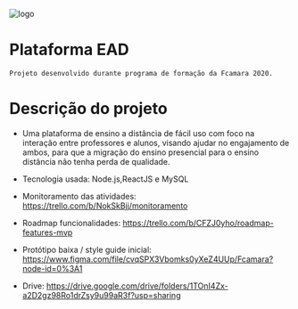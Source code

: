 ![logo](https://user-images.githubusercontent.com/54011223/86034287-ae9d2a00-ba10-11ea-84da-81a451bba05a.png)

# Plataforma EAD
    Projeto desenvolvido durante programa de formação da Fcamara 2020.

# Descrição do projeto


- Uma plataforma de ensino a distância de fácil uso com foco na interação entre professores e alunos, visando ajudar no engajamento de ambos, para que a migração do ensino presencial para o ensino distância  não tenha perda de qualidade.

- Tecnologia usada: Node.js,ReactJS e MySQL

- Monitoramento das atividades:
https://trello.com/b/NokSkBjj/monitoramento

- Roadmap funcionalidades:
https://trello.com/b/CFZJ0yho/roadmap-features-mvp

- Protótipo baixa / style guide inicial:
https://www.figma.com/file/cvqSPX3Vbomks0yXeZ4UUp/Fcamara?node-id=0%3A1

- Drive:
https://drive.google.com/drive/folders/1TOnI4Zx-a2D2gz98Ro1drZsy9u99aR3f?usp=sharing

